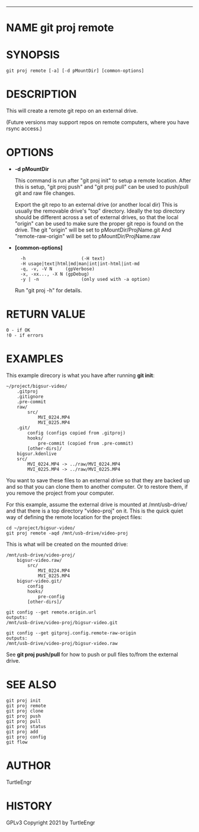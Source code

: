 <div>
    <hr/>
</div>

# NAME git proj remote

# SYNOPSIS

    git proj remote [-a] [-d pMountDir] [common-options]

# DESCRIPTION

This will create a remote git repo on an external drive.

(Future versions may support repos on remote computers, where you have
rsync access.)

# OPTIONS

- **-d pMountDir**

    This command is run after "git proj init" to setup a remote location.
    After this is setup, "git proj push" and "git proj pull" can be used
    to push/pull git and raw file changes.

    Export the git repo to an external drive (or another local dir) This
    is usually the removable drive's "top" directory.  Ideally the top
    directory should be different across a set of external drives, so that
    the local "origin" can be used to make sure the proper git repo is
    found on the drive. The git "origin" will be set to
    pMountDir/ProjName.git And "remote-raw-origin" will be set to
    pMountDir/ProjName.raw

- **\[common-options\]**

        -h                     (-H text)
        -H usage|text|html|md|man|int|int-html|int-md
        -q, -v, -V N     (gpVerbose)
        -x, -xx..., -X N (gpDebug)
        -y | -n                (only used with -a option)

    Run "git proj -h" for details.

# RETURN VALUE

    0 - if OK
    !0 - if errors

# EXAMPLES

This example direcory is what you have after running **git init**:

    ~/project/bigsur-video/
        .gitproj
        .gitignore
        .pre-commit
        raw/
            src/
                MVI_0224.MP4
                MVI_0225.MP4
        .git/
            config (configs copied from .gitproj)
            hooks/
                pre-commit (copied from .pre-commit)
            [other-dirs]/
        bigsur.kdenlive
        src/
            MVI_0224.MP4 -> ../raw/MVI_0224.MP4
            MVI_0225.MP4 -> ../raw/MVI_0225.MP4

You want to save these files to an external drive so that they are
backed up and so that you can clone them to another computer. Or to
restore them, if you remove the project from your computer.

For this example, assume the external drive is mounted at /mnt/usb-drive/
and that there is a top directory "video-proj" on it. This is the quick
quiet way of defining the remote location for the project files:

    cd ~/project/bigsur-video/
    git proj remote -aqd /mnt/usb-drive/video-proj

This is what will be created on the mounted drive:

    /mnt/usb-drive/video-proj/
        bigsur-video.raw/
            src/
                MVI_0224.MP4
                MVI_0225.MP4
        bigsur-video.git/
            config
            hooks/
                pre-config
            [other-dirs]/

    git config --get remote.origin.url
    outputs:
    /mnt/usb-drive/video-proj/bigsur-video.git

    git config --get gitproj.config.remote-raw-origin
    outputs:
    /mnt/usb-drive/video-proj/bigsur-video.raw

See **git proj push/pull** for how to push or pull files to/from the
external drive.

# SEE ALSO

    git proj init
    git proj remote
    git proj clone
    git proj push
    git proj pull
    git proj status
    git proj add
    git proj config
    git flow
    

# AUTHOR

TurtleEngr

# HISTORY

GPLv3 Copyright 2021 by TurtleEngr
